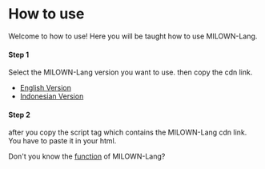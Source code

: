# How to use
Welcome to how to use! Here you will be taught how to use MILOWN-Lang.
#### Step 1
Select the MILOWN-Lang version you want to use. then copy the cdn link.
- [English Version](english-version.md)
- [Indonesian Version](indonesian-version.md)
#### Step 2
after you copy the script tag which contains the MILOWN-Lang cdn link. You have to paste it in your html.

Don't you know the [function](function.md) of MILOWN-Lang?
